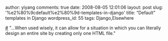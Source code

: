author: yiyang
comments: true
date: 2008-08-05 12:01:06
layout: post
slug: '%e2%80%9cdefault%e2%80%9d-templates-in-django'
title: “Default” templates in Django
wordpress_id: 55
tags: Django,Elsewhere

[#](http://www.tekverse.com) "...When used wisely, it can allow for a situation in which you can literally design an entire site by creating only one HTML file."
